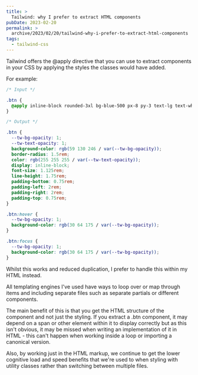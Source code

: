 ```yaml
---
title: >
  Tailwind: why I prefer to extract HTML components
pubDate: 2023-02-20
permalink: >
  archive/2023/02/20/tailwind-why-i-prefer-to-extract-html-components
tags:
  - tailwind-css
---
```


Tailwind offers the @apply directive that you can use to extract components in your CSS by applying the styles the classes would have added.

For example:

```css
/* Input */

.btn {
  @apply inline-block rounded-3xl bg-blue-500 px-8 py-3 text-lg text-white hover:bg-blue-800 focus:bg-blue-800;
}

/* Output */

.btn {
  --tw-bg-opacity: 1;
  --tw-text-opacity: 1;
  background-color: rgb(59 130 246 / var(--tw-bg-opacity));
  border-radius: 1.5rem;
  color: rgb(255 255 255 / var(--tw-text-opacity));
  display: inline-block;
  font-size: 1.125rem;
  line-height: 1.75rem;
  padding-bottom: 0.75rem;
  padding-left: 2rem;
  padding-right: 2rem;
  padding-top: 0.75rem;
}

.btn:hover {
  --tw-bg-opacity: 1;
  background-color: rgb(30 64 175 / var(--tw-bg-opacity));
}

.btn:focus {
  --tw-bg-opacity: 1;
  background-color: rgb(30 64 175 / var(--tw-bg-opacity));
}
```

Whilst this works and reduced duplication, I prefer to handle this within my HTML instead.

All templating engines I've used have ways to loop over or map through items and including separate files such as separate partials or different components.

The main benefit of this is that you get the HTML structure of the component and not just the styling. If you extract a .btn component, it may depend on a span or other element within it to display correctly but as this isn't obvious, it may be missed when writing an implementation of it in HTML - this can't happen when working inside a loop or importing a canonical version.

Also, by working just in the HTML markup, we continue to get the lower cognitive load and speed benefits that we're used to when styling with utility classes rather than switching between multiple files.
